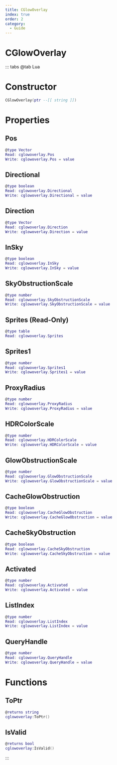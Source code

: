 ```yaml
---
title: CGlowOverlay
index: true
order: 2
category:
  - Guide
---
```


# CGlowOverlay

::: tabs
@tab Lua
# Constructor
```lua
CGlowOverlay(ptr --[[ string ]])
```
# Properties
## Pos 
```lua
@type Vector
Read: cglowoverlay.Pos
Write: cglowoverlay.Pos = value
```
## Directional 
```lua
@type boolean
Read: cglowoverlay.Directional
Write: cglowoverlay.Directional = value
```
## Direction 
```lua
@type Vector
Read: cglowoverlay.Direction
Write: cglowoverlay.Direction = value
```
## InSky 
```lua
@type boolean
Read: cglowoverlay.InSky
Write: cglowoverlay.InSky = value
```
## SkyObstructionScale 
```lua
@type number
Read: cglowoverlay.SkyObstructionScale
Write: cglowoverlay.SkyObstructionScale = value
```
## Sprites (Read-Only)
```lua
@type table
Read: cglowoverlay.Sprites
```
## Sprites1 
```lua
@type number
Read: cglowoverlay.Sprites1
Write: cglowoverlay.Sprites1 = value
```
## ProxyRadius 
```lua
@type number
Read: cglowoverlay.ProxyRadius
Write: cglowoverlay.ProxyRadius = value
```
## HDRColorScale 
```lua
@type number
Read: cglowoverlay.HDRColorScale
Write: cglowoverlay.HDRColorScale = value
```
## GlowObstructionScale 
```lua
@type number
Read: cglowoverlay.GlowObstructionScale
Write: cglowoverlay.GlowObstructionScale = value
```
## CacheGlowObstruction 
```lua
@type boolean
Read: cglowoverlay.CacheGlowObstruction
Write: cglowoverlay.CacheGlowObstruction = value
```
## CacheSkyObstruction 
```lua
@type boolean
Read: cglowoverlay.CacheSkyObstruction
Write: cglowoverlay.CacheSkyObstruction = value
```
## Activated 
```lua
@type number
Read: cglowoverlay.Activated
Write: cglowoverlay.Activated = value
```
## ListIndex 
```lua
@type number
Read: cglowoverlay.ListIndex
Write: cglowoverlay.ListIndex = value
```
## QueryHandle 
```lua
@type number
Read: cglowoverlay.QueryHandle
Write: cglowoverlay.QueryHandle = value
```
# Functions
## ToPtr
```lua
@returns string
cglowoverlay:ToPtr()
```
## IsValid
```lua
@returns bool
cglowoverlay:IsValid()
```

:::